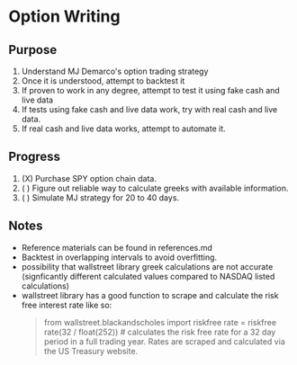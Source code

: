# Option Writing
## Purpose
1. Understand MJ Demarco's option trading strategy
2. Once it is understood, attempt to backtest it
3. If proven to work in any degree, attempt to test it using fake cash and live data
4. If tests using fake cash and live data work, try with real cash and live data.
5. If real cash and live data works, attempt to automate it.

## Progress
1. (X) Purchase SPY option chain data.
2. ( ) Figure out reliable way to calculate greeks with available information.
3. ( ) Simulate MJ strategy for 20 to 40 days.

## Notes
* Reference materials can be found in references.md
* Backtest in overlapping intervals to avoid overfitting.
* possibility that wallstreet library greek calculations are not accurate (signficantly different calculated values compared to NASDAQ listed calculations)
* wallstreet library has a good function to scrape and calculate the risk free interest rate like so:
	> from wallstreet.blackandscholes import riskfree
	> rate = riskfree
	> rate(32 / float(252)) # calculates the risk free rate for a 32 day period in a full trading year. Rates are scraped and calculated via the US Treasury website.